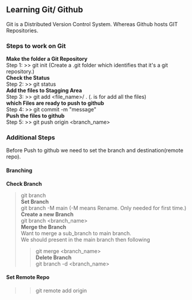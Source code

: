 ## Learning Git/ Github ##
Git is a Distributed Version Control System. Whereas Github hosts GIT Repositories.
### Steps to work on Git ###
**Make the folder a Git Repository**  
Step 1: >> git init (Create a .git folder which identifies that it's a git repository.)  
**Check the Status**  
Step 2: >> git status  
**Add the files to Stagging Area**  
Step 3: >> git add <file_name>/ . (. is for add all the files)  
**which Files are ready to push to github**  
Step 4: >> git commit -m "message"  
**Push the files to github**  
Step 5: >> git push origin <branch_name>  
  
### Additional Steps ###
Before Push to github we need to set the branch and destination(remote repo).  
#### Branching ####
**Check Branch**  
>git branch  
**Set Branch**  
>git branch -M main (-M means Rename. Only needed for first time.)  
**Create a new Branch**  
>git branch <branch_name>  
**Merge the Branch**  
Want to merge a sub_branch to main branch.  
We should present in the main branch then following  
>> git merge <branch_name>  
**Delete Branch**  
>> git branch -d <branch_name>  
#### Set Remote Repo ####
>> git remote add origin <url>  